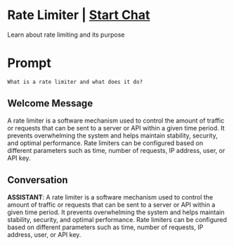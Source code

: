 

# Rate Limiter | [Start Chat](https://gptcall.net/chat.html?data=%7B%22contact%22%3A%7B%22id%22%3A%22UCEIQa9jhMCa1mc6O8XhQ%22%2C%22flow%22%3Atrue%7D%7D)
Learn about rate limiting and its purpose

# Prompt

```
What is a rate limiter and what does it do?
```

## Welcome Message
A rate limiter is a software mechanism used to control the amount of traffic or requests that can be sent to a server or API within a given time period. It prevents overwhelming the system and helps maintain stability, security, and optimal performance. Rate limiters can be configured based on different parameters such as time, number of requests, IP address, user, or API key.

## Conversation

**ASSISTANT**: A rate limiter is a software mechanism used to control the amount of traffic or requests that can be sent to a server or API within a given time period. It prevents overwhelming the system and helps maintain stability, security, and optimal performance. Rate limiters can be configured based on different parameters such as time, number of requests, IP address, user, or API key.

